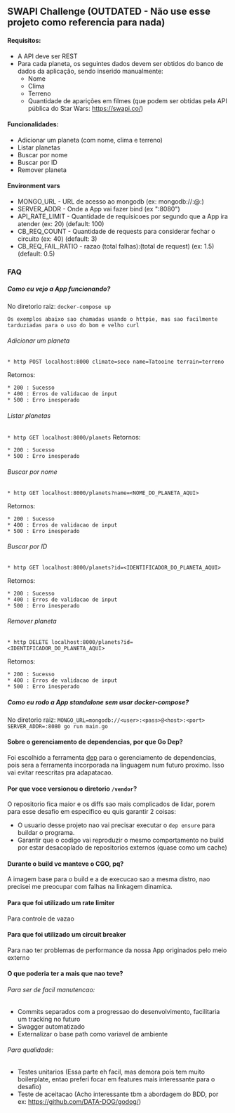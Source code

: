## SWAPI Challenge (OUTDATED - Não use esse projeto como referencia para nada)

#### Requisitos:
* A API deve ser REST
* Para cada planeta, os seguintes dados devem ser obtidos do banco de dados da aplicação, sendo inserido manualmente:
  * Nome
  * Clima
  * Terreno
  * Quantidade de aparições em filmes (que podem ser obtidas pela API pública do Star Wars:  https://swapi.co/)

#### Funcionalidades: 
* Adicionar um planeta (com nome, clima e terreno)
* Listar planetas
* Buscar por nome
* Buscar por ID
* Remover planeta

#### Environment vars
* MONGO_URL - URL de acesso ao mongodb (ex: mongodb://<user>:<pass>@<host>:<port>)
* SERVER_ADDR - Onde a App vai fazer bind (ex ":8080")
* API_RATE_LIMIT - Quantidade de requisicoes por segundo que a App ira atender (ex: 20) (default: 100) 
* CB_REQ_COUNT - Quantidade de requests para considerar fechar o circuito (ex: 40) (default: 3)
* CB_REQ_FAIL_RATIO - razao (total falhas):(total de request) (ex: 1.5) (default: 0.5)

### FAQ

##### Como eu vejo a App funcionando?
No diretorio raiz:
`docker-compose up`

`Os exemplos abaixo sao chamadas usando o httpie, mas sao facilmente tarduziadas para o uso do bom e velho curl`
###### Adicionar um planeta
`* http POST localhost:8000 climate=seco name=Tatooine terrain=terreno`

Retornos:

    * 200 : Sucesso
    * 400 : Erros de validacao de input 
    * 500 : Erro inesperado
    
###### Listar planetas
`* http GET localhost:8000/planets`
Retornos:

    * 200 : Sucesso
    * 500 : Erro inesperado
###### Buscar por nome
`* http GET localhost:8000/planets?name=<NOME_DO_PLANETA_AQUI>`

Retornos:

    * 200 : Sucesso
    * 400 : Erros de validacao de input 
    * 500 : Erro inesperado
###### Buscar por ID
`* http GET localhost:8000/planets?id=<IDENTIFICADOR_DO_PLANETA_AQUI>`

Retornos:

    * 200 : Sucesso
    * 400 : Erros de validacao de input 
    * 500 : Erro inesperado
###### Remover planeta
`* http DELETE localhost:8000/planets?id=<IDENTIFICADOR_DO_PLANETA_AQUI>`

Retornos:

    * 200 : Sucesso
    * 400 : Erros de validacao de input 
    * 500 : Erro inesperado
##### Como eu rodo a App standalone sem usar docker-compose?
No diretorio raiz:
 `MONGO_URL=mongodb://<user>:<pass>@<host>:<port> SERVER_ADDR=:8080 go run main.go`

#### Sobre o gerenciamento de dependencias, por que Go Dep?
Foi escolhido a ferramenta [dep](https://golang.github.io/dep/) para o gerenciamento de dependencias, pois sera a ferramenta incorporada na linguagem num futuro proximo.
Isso vai evitar reescritas pra adapatacao.

#### Por que voce versionou o diretorio `/vendor`?
O repositorio fica maior e os diffs sao mais complicados de lidar, porem para esse desafio em especifico eu quis garantir 2 coisas:
* O usuario desse projeto nao vai precisar executar o `dep ensure` para buildar o programa.
* Garantir que o codigo vai reproduzir o mesmo comportamento no build por estar desacoplado de repositorios externos (quase como um cache)

#### Durante o build vc manteve o CGO, pq?
A imagem base para o build e a de execucao sao a mesma distro, nao precisei me preocupar com falhas na linkagem dinamica.

#### Para que foi utilizado um rate limiter
Para controle de vazao

#### Para que foi utilizado um circuit breaker
Para nao ter problemas de performance da nossa App originados pelo meio externo

#### O que poderia ter a mais que nao teve?
###### Para ser de facil manutencao:
* Commits separados com a progressao do desenvolvimento, facilitaria um tracking no futuro
* Swagger automatizado
* Externalizar o base path como variavel de ambiente
###### Para qualidade:
* Testes unitarios (Essa parte eh facil, mas demora pois tem muito boilerplate, entao preferi focar em features mais interessante para o desafio)
* Teste de aceitacao (Acho interessante tbm a abordagem do BDD, por ex: https://github.com/DATA-DOG/godog/)
